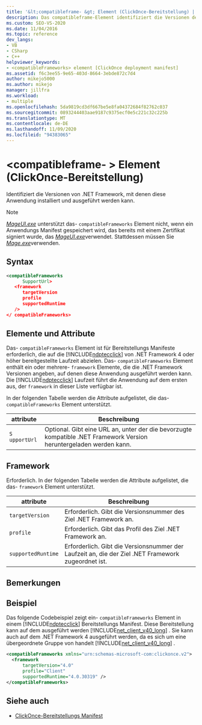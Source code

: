 ```yaml
---
title: '&lt;compatibleframe- &gt; Element (ClickOnce-Bereitstellung) | Microsoft-Dokumentation'
description: Das compatibleframe-Element identifiziert die Versionen der .NET Framework, in denen diese Anwendung installiert und ausgeführt werden kann.
ms.custom: SEO-VS-2020
ms.date: 11/04/2016
ms.topic: reference
dev_langs:
- VB
- CSharp
- C++
helpviewer_keywords:
- <compatibleFrameworks> element [ClickOnce deployment manifest]
ms.assetid: f6c3ee55-9e65-403d-8664-3ebde872c7d4
author: mikejo5000
ms.author: mikejo
manager: jillfra
ms.workload:
- multiple
ms.openlocfilehash: 5da9819cd3df667be5e8fa04372684f82762c037
ms.sourcegitcommit: 0893244403aae9187c9375ecf0e5c221c32c225b
ms.translationtype: MT
ms.contentlocale: de-DE
ms.lasthandoff: 11/09/2020
ms.locfileid: "94383065"
---
```

# <a name="ltcompatibleframeworksgt-element-clickonce-deployment"></a>&lt;compatibleframe- &gt; Element (ClickOnce-Bereitstellung)
Identifiziert die Versionen von .NET Framework, mit denen diese Anwendung installiert und ausgeführt werden kann.

> [!NOTE]
> [*MageUI.exe*](/dotnet/framework/tools/mageui-exe-manifest-generation-and-editing-tool-graphical-client) unterstützt das- `compatibleFrameworks` Element nicht, wenn ein Anwendungs Manifest gespeichert wird, das bereits mit einem Zertifikat signiert wurde, das [*MageUI.exe*](/dotnet/framework/tools/mageui-exe-manifest-generation-and-editing-tool-graphical-client)verwendet. Stattdessen müssen Sie [*Mage.exe*](/dotnet/framework/tools/mage-exe-manifest-generation-and-editing-tool)verwenden.

## <a name="syntax"></a>Syntax

```xml
<compatibleFrameworks
      SupportUrl> 
   <framework
      targetVersion
      profile
      supportedRuntime
   /> 
</ compatibleFrameworks>
```

## <a name="elements-and-attributes"></a>Elemente und Attribute
 Das- `compatibleFrameworks` Element ist für Bereitstellungs Manifeste erforderlich, die auf die [!INCLUDE[ndptecclick](../deployment/includes/ndptecclick_md.md)] von .NET Framework 4 oder höher bereitgestellte Laufzeit abzielen. Das- `compatibleFrameworks` Element enthält ein oder mehrere- `framework` Elemente, die die .NET Framework Versionen angeben, auf denen diese Anwendung ausgeführt werden kann. Die [!INCLUDE[ndptecclick](../deployment/includes/ndptecclick_md.md)] Laufzeit führt die Anwendung auf dem ersten aus, der `framework` in dieser Liste verfügbar ist.

 In der folgenden Tabelle werden die Attribute aufgelistet, die das- `compatibleFrameworks` Element unterstützt.

|attribute|Beschreibung|
|---------------|-----------------|
|`S` `upportUrl`|Optional. Gibt eine URL an, unter der die bevorzugte kompatible .NET Framework Version heruntergeladen werden kann.|

## <a name="framework"></a>Framework
 Erforderlich. In der folgenden Tabelle werden die Attribute aufgelistet, die das- `framework` Element unterstützt.

|attribute|Beschreibung|
|---------------|-----------------|
|`targetVersion`|Erforderlich. Gibt die Versionsnummer des Ziel .NET Framework an.|
|`profile`|Erforderlich. Gibt das Profil des Ziel .NET Framework an.|
|`supportedRuntime`|Erforderlich. Gibt die Versionsnummer der Laufzeit an, die der Ziel .NET Framework zugeordnet ist.|

## <a name="remarks"></a>Bemerkungen

## <a name="example"></a>Beispiel
 Das folgende Codebeispiel zeigt ein- `compatibleFrameworks` Element in einem [!INCLUDE[ndptecclick](../deployment/includes/ndptecclick_md.md)] Bereitstellungs Manifest. Diese Bereitstellung kann auf dem ausgeführt werden [!INCLUDE[net_client_v40_long](../deployment/includes/net_client_v40_long_md.md)] . Sie kann auch auf dem .NET Framework 4 ausgeführt werden, da es sich um eine übergeordnete Gruppe von handelt [!INCLUDE[net_client_v40_long](../deployment/includes/net_client_v40_long_md.md)] .

```xml
<compatibleFrameworks xmlns="urn:schemas-microsoft-com:clickonce.v2">
  <framework
      targetVersion="4.0"
      profile="Client"
      supportedRuntime="4.0.30319" />
</compatibleFrameworks>
```

## <a name="see-also"></a>Siehe auch
- [ClickOnce-Bereitstellungs Manifest](../deployment/clickonce-deployment-manifest.md)